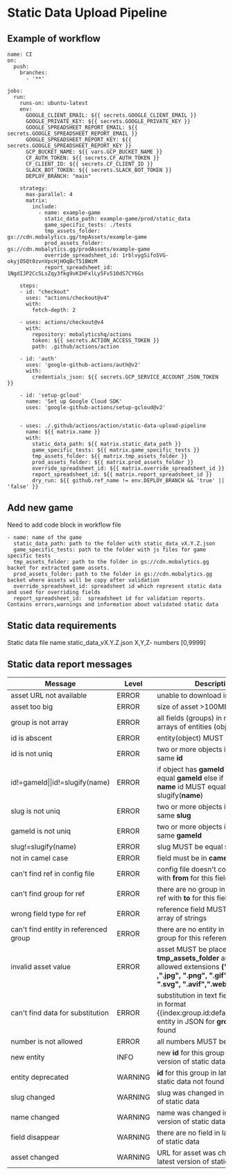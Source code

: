 # Static Data Upload Pipeline

## Example of workflow

```
name: CI
on:
  push:
    branches:
      - '**'  

jobs:  
  run:    
    runs-on: ubuntu-latest    
    env:
      GOOGLE_CLIENT_EMAIL: ${{ secrets.GOOGLE_CLIENT_EMAIL }}
      GOOGLE_PRIVATE_KEY: ${{ secrets.GOOGLE_PRIVATE_KEY }}    
      GOOGLE_SPREADSHEET_REPORT_EMAIL: ${{ secrets.GOOGLE_SPREADSHEET_REPORT_EMAIL }}
      GOOGLE_SPREADSHEET_REPORT_KEY: ${{ secrets.GOOGLE_SPREADSHEET_REPORT_KEY }}        
      GCP_BUCKET_NAME: ${{ vars.GCP_BUCKET_NAME }}     
      CF_AUTH_TOKEN: ${{ secrets.CF_AUTH_TOKEN }}     
      CF_CLIENT_ID: ${{ secrets.CF_CLIENT_ID }}  
      SLACK_BOT_TOKEN: ${{ secrets.SLACK_BOT_TOKEN }}     
      DEPLOY_BRANCH: "main"

    strategy:
      max-parallel: 4
      matrix:
        include:        
          - name: example-game
            static_data_path: example-game/prod/static_data
            game_specific_tests: ./tests        
            tmp_assets_folder: gs://cdn.mobalytics.gg/tmpAssets/example-game
            prod_assets_folder: gs://cdn.mobalytics.gg/prodAssets/example-game 
            override_spreadsheet_id: 1rblvygSifo5VG-okyjO5Qt0zvnVpcHjHOqBcT51BWzM
            report_spreadsheet_id: 1NgdIJP2Cc5LsZqy3fkg9vKIHFxlLy5Fv510dS7CY6Gs

    steps:
    - id: "checkout"
      uses: "actions/checkout@v4"
      with:
        fetch-depth: 2

    - uses: actions/checkout@v4
      with:
        repository: mobalyticshq/actions
        token: ${{ secrets.ACTION_ACCESS_TOKEN }}
        path: .github/actions/action
          
    - id: 'auth'
      uses: 'google-github-actions/auth@v2'
      with:
        credentials_json: ${{ secrets.GCP_SERVICE_ACCOUNT_JSON_TOKEN }}

    - id: 'setup-gcloud'
      name: 'Set up Google Cloud SDK'
      uses: 'google-github-actions/setup-gcloud@v2'


    - uses: ./.github/actions/action/static-data-upload-pipeline
      name: ${{ matrix.name }}
      with:
        static_data_path: ${{ matrix.static_data_path }}
        game_specific_tests: ${{ matrix.game_specific_tests }}
        tmp_assets_folder: ${{ matrix.tmp_assets_folder }}
        prod_assets_folder: ${{ matrix.prod_assets_folder }}
        override_spreadsheet_id: ${{ matrix.override_spreadsheet_id }}
        report_spreadsheet_id: ${{ matrix.report_spreadsheet_id }}    
        dry_run: ${{ github.ref_name != env.DEPLOY_BRANCH && 'true' || 'false' }}

```

## Add new game 

Need to add code block in workflow file 

```
- name: name of the game 
  static_data_path: path to the folder with static_data_vX.Y.Z.json 
  game_specific_tests: path to the folder with js files for game specific tests 
  tmp_assets_folder: path to the folder in gs://cdn.mobalytics.gg backet for extracted game assets.
  prod_assets_folder: path to the folder in gs://cdn.mobalytics.gg backet where assets will be copy after validation
  override_spreadsheet_id: spreadsheet id which represent static data and used for overriding fields
  report_spreadsheet_id:  spreadsheet id for validation reports. Contains errors,warnings and information about validated static data
```

## Static data requirements 
 Static data file name static_data_vX.Y.Z.json X,Y,Z- numbers [0,9999]


## Static data report messages
| Message    | Level | Description |
| -------- | ------- | ------- |
| asset URL not available | ERROR | unable to download image by URL |
| asset too big | ERROR | size of asset >100MB|
| group is not array | ERROR | all fields (groups) in root MUST be arrays of entities (objects)|
| id is abscent | ERROR | entity(object) MUST have field **id**|
| id is not uniq | ERROR | two or more objects in group have same **id**|
| id!=gameId\|\|id!=slugify(name) | ERROR | if object has **gameId** id MUST equal **gameId** else if object has **name** id MUST equal slugify(**name**)|
| slug is not uniq | ERROR | two or more objects in group have same **slug**|
| gameId is not uniq | ERROR | two or more objects in group have same **gameId**|
| slug!=slugify(name) | ERROR | slug MUST be equal slugify(**name**)|
| not in camel case | ERROR | field must be in **camel case** |
| can't find ref in config file | ERROR |  config file doesn't contains ref with **from** for this field|
| can't find group for ref | ERROR | there are no group in JSON file for ref with **to** for this field|
| wrong field type for ref | ERROR | reference field MUST be string or array of strings|
| can't find entity in referenced group | ERROR | there are no entity in referenced group for this reference field  |
| invalid asset value | ERROR | asset MUST be placed in **tmp_assets_folder** and has one of allowed extensions **(".jpeg" ,".jpg", ".png", ".gif", ".webp", ".svg", ".avif",".webm", ".mp4")**|
| can't find data for substitution | ERROR | substitution in text field MUST be in format {{index:group.id:default_value:opt}}  entity in JSON for **group.id** not found|
| number is not allowed | ERROR | all numbers MUST be as strings|
| new entity | INFO | new **id**  for this group in latest version of static data found|
| entity deprecated | WARNING | **id**  for this group in latest version of static data not found |
| slug changed | WARNING | slug was changed in latest  version of static data|
| name changed | WARNING | name was changed in latest  version of static data|
| field disappear | WARNING | there are no field in latest  version of static data|
| asset changed | WARNING | URL for asset was changed in latest  version of static data|
 
